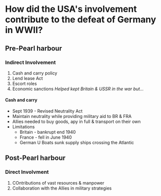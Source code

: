 # How did the USA's involvement contribute to the defeat of Germany in WWII?
## Pre-Pearl harbour
### Indirect Involvement
1. Cash and carry policy
2. Lend lease Act
3. Escort roles
4. Economic sanctions
*Helped kept Britain & USSR in the war but...*

#### Cash and carry
- Sept 1939 - Revised Neutrality Act
- Maintain neutrality while providing military aid to BR & FRA
- Allies needed to buy goods, apy in full & transport on their own
- Limitations
	- Britain - bankrupt end 1940
	- France - fell in June 1940
	- German U Boats sunk supply ships crossing the Atlantic



## Post-Pearl harbour
### Direct Involvment
1. COntributions of vast resources & manpower
2. Collaboration with the Allies in military strategies